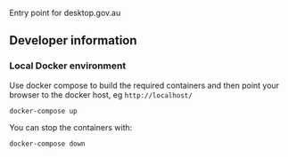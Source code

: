Entry point for desktop.gov.au

## Developer information

### Local Docker environment

Use docker compose to build the required containers and then point your browser to the docker host, eg `http://localhost/`
```
docker-compose up
```

You can stop the containers with:
```
docker-compose down
```

